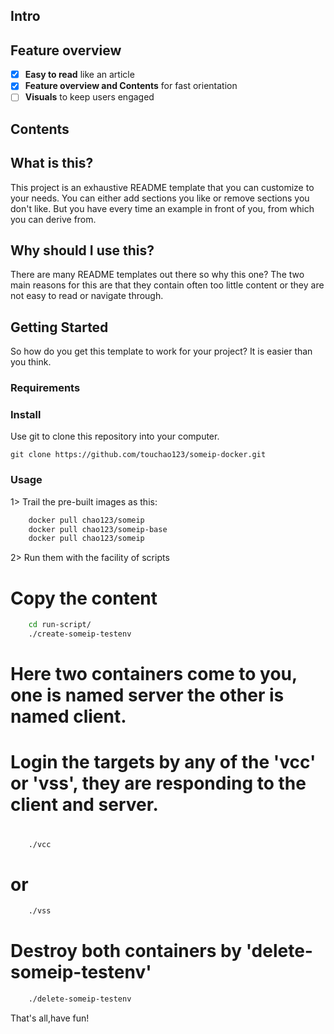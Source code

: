 ## Intro

## Feature overview
*   [x] **Easy to read** like an article
*   [x] **Feature overview and Contents** for fast orientation
*   [ ] **Visuals** to keep users engaged

## Contents

## What is this?

This project is an exhaustive README template that you can customize to your needs.
You can either add sections you like or remove sections you don't like. But you have
every time an example in front of you, from which you can derive from.

## Why should I use this?

There are many README templates out there so why this one? The two main reasons for this are
that they contain often too little content or they are not easy to read or navigate through.

## Getting Started

So how do you get this template to work for your project? It is easier than you think.

### Requirements

### Install

Use git to clone this repository into your computer.

```
git clone https://github.com/touchao123/someip-docker.git
```

### Usage

1> Trail the pre-built images as this:
```bash
    docker pull chao123/someip
    docker pull chao123/someip-base
    docker pull chao123/someip
```
2> Run them with the facility of scripts

# Copy the content
```bash
    cd run-script/
    ./create-someip-testenv
```
# Here two containers come to you, one is named server the other is named client.
# Login the targets by any of the 'vcc' or 'vss', they are responding to the client and server.
#
```bash
    ./vcc
```
# or
```bash
    ./vss
```
# Destroy both containers by 'delete-someip-testenv'
```bash
    ./delete-someip-testenv
```
That's all,have fun!

